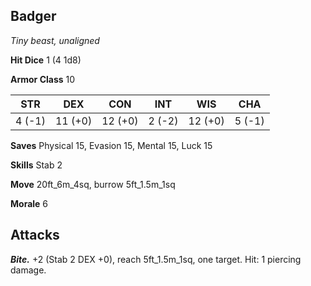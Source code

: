 ## Badger

*Tiny beast, unaligned*

**Hit Dice** 1 (4 1d8)

**Armor Class** 10

| STR     | DEX     | CON     | INT     | WIS     | CHA     |
|---------|---------|---------|---------|---------|---------|
|  4 (-1) | 11 (+0) | 12 (+0) |  2 (-2) | 12 (+0) |  5 (-1) |

**Saves** Physical 15, Evasion 15, Mental 15, Luck 15

**Skills** Stab 2

**Move** 20ft_6m_4sq, burrow 5ft_1.5m_1sq

**Morale** 6

## Attacks

***Bite.*** +2 (Stab 2 DEX +0), reach 5ft_1.5m_1sq, one target. Hit: 1 piercing damage.


